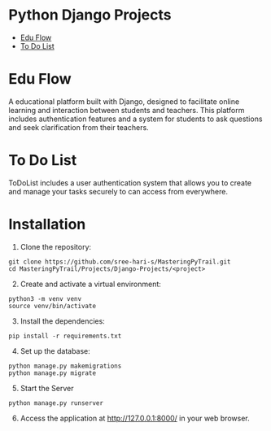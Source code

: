 # Python Django Projects
  - [Edu Flow]()
  - [To Do List]()

# Edu Flow
  A educational platform built with Django, designed to facilitate online learning and interaction between students and teachers. This platform includes authentication features and a system for students to ask questions and seek clarification from their teachers.

# To Do List
  ToDoList includes a user authentication system that allows you to create and manage your tasks securely to can access from everywhere.

# Installation

1. Clone the repository:
  ```shell
  git clone https://github.com/sree-hari-s/MasteringPyTrail.git
  cd MasteringPyTrail/Projects/Django-Projects/<project>
  ```

2. Create and activate a virtual environment:
  ```shell
  python3 -m venv venv
  source venv/bin/activate
  ```

3. Install the dependencies:
  ```shell
  pip install -r requirements.txt
  ```

4. Set up the database:
  ```shell
  python manage.py makemigrations
  python manage.py migrate
  ```

5. Start the Server
  ```shell
  python manage.py runserver
  ```

6. Access the application at http://127.0.0.1:8000/ in your web browser.